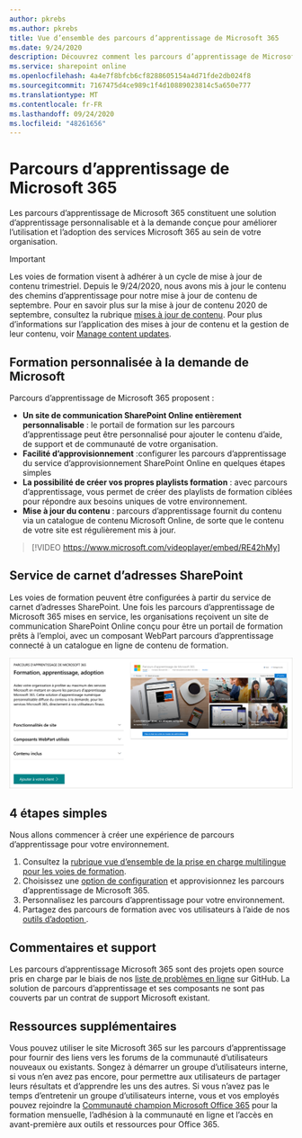 ```yaml
---
author: pkrebs
ms.author: pkrebs
title: Vue d’ensemble des parcours d’apprentissage de Microsoft 365
ms.date: 9/24/2020
description: Découvrez comment les parcours d’apprentissage de Microsoft 365 peuvent accélérer l’utilisation et l’adoption des services Microsoft 365 au sein de votre organisation. Les parcours d’apprentissage incluent un composant WebPart SharePoint Online personnalisé et un site de formation modernes de communications SharePoint Online qui est facilement configuré pour votre locataire Microsoft 365.
ms.service: sharepoint online
ms.openlocfilehash: 4a4e7f8bfcb6cf8288605154a4d71fde2db024f8
ms.sourcegitcommit: 7167475d4ce989c1f4d10889023814c5a650e777
ms.translationtype: MT
ms.contentlocale: fr-FR
ms.lasthandoff: 09/24/2020
ms.locfileid: "48261656"
---
```

# <a name="microsoft-365-learning-pathways"></a>Parcours d’apprentissage de Microsoft 365 
Les parcours d’apprentissage de Microsoft 365 constituent une solution d’apprentissage personnalisable et à la demande conçue pour améliorer l’utilisation et l’adoption des services Microsoft 365 au sein de votre organisation.    

> [!IMPORTANT]
> Les voies de formation visent à adhérer à un cycle de mise à jour de contenu trimestriel. Depuis le 9/24/2020, nous avons mis à jour le contenu des chemins d’apprentissage pour notre mise à jour de contenu de septembre. Pour en savoir plus sur la mise à jour de contenu 2020 de septembre, consultez la rubrique [mises à jour de contenu](custom_contentupdates.md). Pour plus d’informations sur l’application des mises à jour de contenu et la gestion de leur contenu, voir [Manage content updates](custom_contentupdatesmanage.md).  

## <a name="on-demand-custom-training-from-microsoft"></a>Formation personnalisée à la demande de Microsoft

Parcours d’apprentissage de Microsoft 365 proposent :

- **Un site de communication SharePoint Online entièrement personnalisable** : le portail de formation sur les parcours d’apprentissage peut être personnalisé pour ajouter le contenu d’aide, de support et de communauté de votre organisation.
- **Facilité d’approvisionnement** :configurer les parcours d’apprentissage du service d’approvisionnement SharePoint Online en quelques étapes simples
- **La possibilité de créer vos propres playlists formation** : avec parcours d’apprentissage, vous permet de créer des playlists de formation ciblées pour répondre aux besoins uniques de votre environnement.
- **Mise à jour du contenu** : parcours d’apprentissage fournit du contenu via un catalogue de contenu Microsoft Online, de sorte que le contenu de votre site est régulièrement mis à jour.

> [!VIDEO https://www.microsoft.com/videoplayer/embed/RE42hMy]

## <a name="sharepoint-look-book-service"></a>Service de carnet d’adresses SharePoint
Les voies de formation peuvent être configurées à partir du service de carnet d’adresses SharePoint. Une fois les parcours d’apprentissage de Microsoft 365 mises en service, les organisations reçoivent un site de communication SharePoint Online conçu pour être un portail de formation prêts à l’emploi, avec un composant WebPart parcours d’apprentissage connecté à un catalogue en ligne de contenu de formation. 

![Page de mise en service du carnet d’adresses SharePoint](media/cg-provision.png)

## <a name="4-easy-steps"></a>4 étapes simples
Nous allons commencer à créer une expérience de parcours d’apprentissage pour votre environnement.
1. Consultez la [rubrique vue d’ensemble de la prise en charge multilingue pour les voies de formation](custom_overview_ml.md). 
2. Choisissez une [option de configuration](custom_setupoptions.md) et approvisionnez les parcours d’apprentissage de Microsoft 365.  
3. Personnalisez les parcours d’apprentissage pour votre environnement.
4. Partagez des parcours de formation avec vos utilisateurs à l’aide de nos [outils d’adoption ](driveadoption.md).

## <a name="feedback-and-support"></a>Commentaires et support

Les parcours d’apprentissage Microsoft 365 sont des projets open source pris en charge par le biais de nos [liste de problèmes en ligne](https://aka.ms/CustomLearningHelp) sur GitHub. La solution de parcours d’apprentissage et ses composants ne sont pas couverts par un contrat de support Microsoft existant.  

## <a name="additional-resources"></a>Ressources supplémentaires
Vous pouvez utiliser le site Microsoft 365 sur les parcours d’apprentissage pour fournir des liens vers les forums de la communauté d’utilisateurs nouveaux ou existants. Songez à démarrer un groupe d’utilisateurs interne, si vous n’en avez pas encore, pour permettre aux utilisateurs de partager leurs résultats et d’apprendre les uns des autres.  Si vous n’avez pas le temps d’entretenir un groupe d’utilisateurs interne, vous et vos employés pouvez rejoindre la [Communauté champion Microsoft Office 365](https://aka.ms/O365Champions) pour la formation mensuelle, l’adhésion à la communauté en ligne et l’accès en avant-première aux outils et ressources pour Office 365.